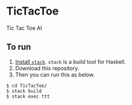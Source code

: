 # TicTacToe
Tic Tac Toe AI

## To run

1. [Install `stack`](http://docs.haskellstack.org/en/stable/install_and_upgrade/). `stack` is a build tool for Haskell.
2. Download this repository.
3. Then you can run this as below.

```shellscript
$ cd TicTacToe/
$ stack build
$ stack exec ttt
```
